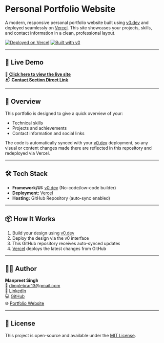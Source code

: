 # Personal Portfolio Website

A modern, responsive personal portfolio website built using [v0.dev](https://v0.dev) and deployed seamlessly on [Vercel](https://vercel.com). This site showcases your projects, skills, and contact information in a clean, professional layout.

[![Deployed on Vercel](https://img.shields.io/badge/Deployed%20on-Vercel-black?style=for-the-badge&logo=vercel)](https://v0-personal-portfolio-website-rouge-mu.vercel.app/)
[![Built with v0](https://img.shields.io/badge/Built%20with-v0.dev-black?style=for-the-badge)](https://v0.dev/chat/projects/eapndc2Xhrd)

---

## 🚀 Live Demo

🔗 **[Click here to view the live site](https://v0-personal-portfolio-website-rouge-mu.vercel.app/)**  
📬 **[Contact Section Direct Link](https://v0-personal-portfolio-website-rouge-mu.vercel.app/#contact)**

---

## 🧠 Overview

This portfolio is designed to give a quick overview of your:
- Technical skills
- Projects and achievements
- Contact information and social links

The code is automatically synced with your [v0.dev](https://v0.dev) deployment, so any visual or content changes made there are reflected in this repository and redeployed via Vercel.

---

## 🛠️ Tech Stack

- **Framework/UI:** [v0.dev](https://v0.dev) (No-code/low-code builder)
- **Deployment:** [Vercel](https://vercel.com)
- **Hosting:** GitHub Repository (auto-sync enabled)

---

## 📦 How It Works

1. Build your design using [v0.dev](https://v0.dev/chat/projects/eapndc2Xhrd)
2. Deploy the design via the v0 interface
3. This GitHub repository receives auto-synced updates
4. [Vercel](https://vercel.com) deploys the latest changes from GitHub

---

## 🧑‍💻 Author

**Manpreet Singh**  
📧 [dimplebrar13@gmail.com](mailto:dimplebrar13@gmail.com)  
🔗 [LinkedIn](https://linkedin.com/in/manpreet-singh-0148ab179)  
💻 [GitHub](https://github.com/manpreet1singh2)  
🌐 [Portfolio Website](https://manpreet1singh2.github.io/portfolio1/)

---

## 📄 License

This project is open-source and available under the [MIT License](LICENSE).
